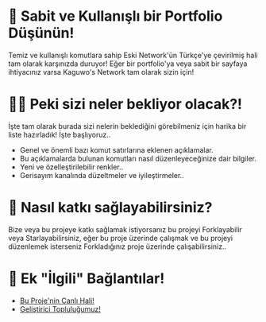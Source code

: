 # 📝 Sabit ve Kullanışlı bir Portfolio Düşünün!

Temiz ve kullanışlı komutlara sahip Eski Network'ün Türkçe'ye çevirilmiş hali tam olarak karşınızda duruyor! Eğer bir portfolio'ya veya sabit bir sayfaya ihtiyacınız varsa Kaguwo's Network tam olarak sizin için!

# 💁‍♂️ Peki sizi neler bekliyor olacak?!

İşte tam olarak burada sizi nelerin beklediğini görebilmeniz için harika bir liste hazırladık! İşte başlıyoruz..

- Genel ve önemli bazı komut satırlarına eklenen açıklamalar.
- Bu açıklamalarda bulunan komutları nasıl düzenleyeceğinize dair bilgiler.
- Yeni ve özelleştirilebilir renkler..
- Gerisayım kanalında düzeltmeler ve iyileştirmeler..

# 📩 Nasıl katkı sağlayabilirsiniz?

Bize veya bu projeye katkı sağlamak istiyorsanız bu projeyi Forklayabilir veya Starlayabilirsiniz, eğer bu proje üzerinde çalışmak ve bu projeyi düzenlemek isterseniz Forkladığınız proje üzerinde çalışabilirsiniz..

# 🙏 Ek "İlgili" Bağlantılar!

- <a href="https://kaguwo.com/"> Bu Proje'nin Canlı Hali! </a>
- <a href="https://github.com/KaguwoNetwork"> Geliştirici Topluluğumuz! </a>
